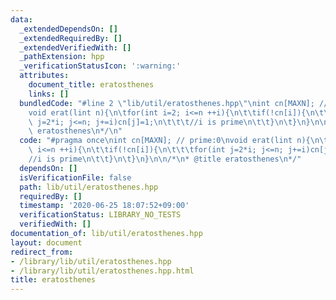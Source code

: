 ```yaml
---
data:
  _extendedDependsOn: []
  _extendedRequiredBy: []
  _extendedVerifiedWith: []
  _pathExtension: hpp
  _verificationStatusIcon: ':warning:'
  attributes:
    document_title: eratosthenes
    links: []
  bundledCode: "#line 2 \"lib/util/eratosthenes.hpp\"\nint cn[MAXN]; // prime:0\n\
    void erat(lint n){\n\tfor(int i=2; i<=n ++i){\n\t\tif(!cn[i]){\n\t\t\tfor(int\
    \ j=2*i; j<=n; j+=i)cn[j]=1;\n\t\t\t//i is prime\n\t\t}\n\t}\n}\n\n/*\n* @title\
    \ eratosthenes\n*/\n"
  code: "#pragma once\nint cn[MAXN]; // prime:0\nvoid erat(lint n){\n\tfor(int i=2;\
    \ i<=n ++i){\n\t\tif(!cn[i]){\n\t\t\tfor(int j=2*i; j<=n; j+=i)cn[j]=1;\n\t\t\t\
    //i is prime\n\t\t}\n\t}\n}\n\n/*\n* @title eratosthenes\n*/"
  dependsOn: []
  isVerificationFile: false
  path: lib/util/eratosthenes.hpp
  requiredBy: []
  timestamp: '2020-06-25 18:07:52+09:00'
  verificationStatus: LIBRARY_NO_TESTS
  verifiedWith: []
documentation_of: lib/util/eratosthenes.hpp
layout: document
redirect_from:
- /library/lib/util/eratosthenes.hpp
- /library/lib/util/eratosthenes.hpp.html
title: eratosthenes
---
```

